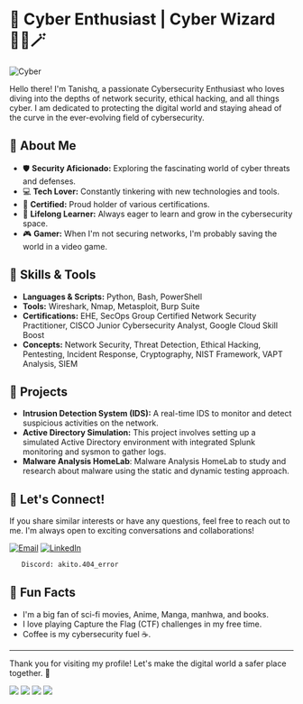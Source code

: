 # 👾 Cyber Enthusiast | Cyber Wizard 🧙‍♂️🪄

![Cyber](https://i.giphy.com/media/v1.Y2lkPTc5MGI3NjExM2wzbzAxazNwOWI4eDMyYTdoejlpZ2lpcWFibHZjaG5zaWdyMmdoeSZlcD12MV9pbnRlcm5hbF9naWZfYnlfaWQmY3Q9Zw/ZTUfoXigKRpCM/giphy.gif)

Hello there! I'm Tanishq, a passionate Cybersecurity Enthusiast who loves diving into the depths of network security, ethical hacking, and all things cyber. I am dedicated to protecting the digital world and staying ahead of the curve in the ever-evolving field of cybersecurity.

## 🌟 About Me

- 🛡️ **Security Aficionado:** Exploring the fascinating world of cyber threats and defenses.
- 💻 **Tech Lover:** Constantly tinkering with new technologies and tools.
- 📜 **Certified:** Proud holder of various certifications.
- 🌱 **Lifelong Learner:** Always eager to learn and grow in the cybersecurity space.
- 🎮 **Gamer:** When I'm not securing networks, I'm probably saving the world in a video game.

## 🔧 Skills & Tools

- **Languages & Scripts:** Python, Bash, PowerShell
- **Tools:** Wireshark, Nmap, Metasploit, Burp Suite
- **Certifications:** EHE, SecOps Group Certified Network Security Practitioner, CISCO Junior Cybersecurity Analyst, Google Cloud Skill Boost
- **Concepts:** Network Security, Threat Detection, Ethical Hacking, Pentesting, Incident Response, Cryptography, NIST Framework, VAPT Analysis, SIEM

## 🚀 Projects

- **Intrusion Detection System (IDS):** A real-time IDS to monitor and detect suspicious activities on the network.
- **Active Directory Simulation:** This project involves setting up a simulated Active Directory environment with integrated Splunk monitoring and sysmon to gather logs.
- **Malware Analysis HomeLab**: Malware Analysis HomeLab to study and research about malware using the static and dynamic testing approach.
## 💬 Let's Connect!

If you share similar interests or have any questions, feel free to reach out to me. I'm always open to exciting conversations and collaborations!

[![Email](https://img.shields.io/badge/Email-mailto%3Atanishqtanwar1976%40gmail.com-blue?logo=gmail&logoColor=white)](mailto:tanishqtanwar1976@gmail.com)
[![LinkedIn](https://img.shields.io/badge/LinkedIn-Connect-blue?logo=linkedin&logoColor=white)](https://www.linkedin.com/in/tanishq404e)
```bash
   Discord: akito.404_error
   ```

## 🎉 Fun Facts

- I'm a big fan of sci-fi movies, Anime, Manga, manhwa, and books.
- I love playing Capture the Flag (CTF) challenges in my free time.
- Coffee is my cybersecurity fuel ☕.

---

Thank you for visiting my profile! Let's make the digital world a safer place together. 🚀

![](http://github-profile-summary-cards.vercel.app/api/cards/profile-details?username=Tanishq404E&theme=chartreuse_dark)
![](http://github-profile-summary-cards.vercel.app/api/cards/repos-per-language?username=Tanishq404E&theme=chartreuse_dark)
![](http://github-profile-summary-cards.vercel.app/api/cards/stats?username=Tanishq404E&theme=chartreuse_dark) 
![](http://github-profile-summary-cards.vercel.app/api/cards/most-commit-language?username=Tanishq404E&theme=chartreuse_dark)

